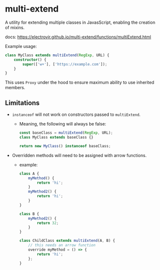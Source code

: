 # multi-extend

A utility for extending multiple classes in JavasScript, enabling the creation of mixins.

docs: https://electrovir.github.io/multi-extend/functions/multiExtend.html

Example usage:

```typescript
class MyClass extends multiExtend(RegExp, URL) {
    constructor() {
        super(['w+'], ['https://example.com']);
    }
}
```

This uses `Proxy` under the hood to ensure maximum ability to use inherited members.

## Limitations

-   `instanceof` will not work on constructors passed to `multiExtend`.

    -   Meaning, the following will always be false:

        ```typescript
        const baseClass = multiExtend(RegExp, URL);
        class MyClass extends baseClass {}

        return new MyClass() instanceof baseClass;
        ```

-   Overridden methods will need to be assigned with arrow functions.

    -   example:

        ```typescript
        class A {
            myMethod() {
                return 'hi';
            }
            myMethod2() {
                return 'hi';
            }
        }

        class B {
            myMethod2() {
                return 32;
            }
        }

        class ChildClass extends multiExtend(A, B) {
            // this needs an arrow function
            override myMethod = () => {
                return 'hi';
            };
        }
        ```
